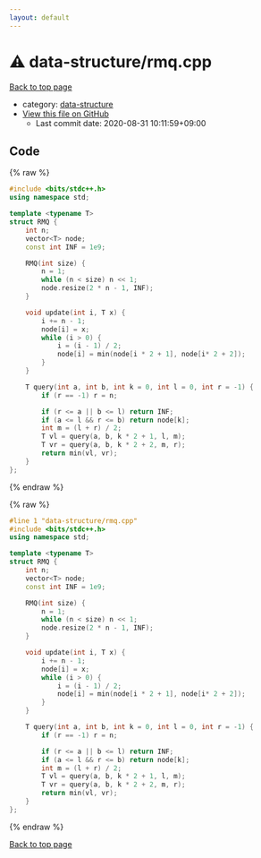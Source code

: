 ```yaml
---
layout: default
---
```


<!-- mathjax config similar to math.stackexchange -->
<script type="text/javascript" async
  src="https://cdnjs.cloudflare.com/ajax/libs/mathjax/2.7.5/MathJax.js?config=TeX-MML-AM_CHTML">
</script>
<script type="text/x-mathjax-config">
  MathJax.Hub.Config({
    TeX: { equationNumbers: { autoNumber: "AMS" }},
    tex2jax: {
      inlineMath: [ ['$','$'] ],
      processEscapes: true
    },
    "HTML-CSS": { matchFontHeight: false },
    displayAlign: "left",
    displayIndent: "2em"
  });
</script>

<script type="text/javascript" src="https://cdnjs.cloudflare.com/ajax/libs/jquery/3.4.1/jquery.min.js"></script>
<script src="https://cdn.jsdelivr.net/npm/jquery-balloon-js@1.1.2/jquery.balloon.min.js" integrity="sha256-ZEYs9VrgAeNuPvs15E39OsyOJaIkXEEt10fzxJ20+2I=" crossorigin="anonymous"></script>
<script type="text/javascript" src="../../assets/js/copy-button.js"></script>
<link rel="stylesheet" href="../../assets/css/copy-button.css" />


# :warning: data-structure/rmq.cpp

<a href="../../index.html">Back to top page</a>

* category: <a href="../../index.html#36397fe12f935090ad150c6ce0c258d4">data-structure</a>
* <a href="{{ site.github.repository_url }}/blob/master/data-structure/rmq.cpp">View this file on GitHub</a>
    - Last commit date: 2020-08-31 10:11:59+09:00




## Code

<a id="unbundled"></a>
{% raw %}
```cpp
#include <bits/stdc++.h>
using namespace std;

template <typename T>
struct RMQ {
    int n;
    vector<T> node;
    const int INF = 1e9;

    RMQ(int size) {
        n = 1;
        while (n < size) n << 1;
        node.resize(2 * n - 1, INF);
    }

    void update(int i, T x) {
        i += n - 1;
        node[i] = x;
        while (i > 0) {
            i = (i - 1) / 2;
            node[i] = min(node[i * 2 + 1], node[i* 2 + 2]);
        }
    }

    T query(int a, int b, int k = 0, int l = 0, int r = -1) {
        if (r == -1) r = n;

        if (r <= a || b <= l) return INF;
        if (a <= l && r <= b) return node[k];
        int m = (l + r) / 2;
        T vl = query(a, b, k * 2 + 1, l, m);
        T vr = query(a, b, k * 2 + 2, m, r);
        return min(vl, vr);
    }
};
```
{% endraw %}

<a id="bundled"></a>
{% raw %}
```cpp
#line 1 "data-structure/rmq.cpp"
#include <bits/stdc++.h>
using namespace std;

template <typename T>
struct RMQ {
    int n;
    vector<T> node;
    const int INF = 1e9;

    RMQ(int size) {
        n = 1;
        while (n < size) n << 1;
        node.resize(2 * n - 1, INF);
    }

    void update(int i, T x) {
        i += n - 1;
        node[i] = x;
        while (i > 0) {
            i = (i - 1) / 2;
            node[i] = min(node[i * 2 + 1], node[i* 2 + 2]);
        }
    }

    T query(int a, int b, int k = 0, int l = 0, int r = -1) {
        if (r == -1) r = n;

        if (r <= a || b <= l) return INF;
        if (a <= l && r <= b) return node[k];
        int m = (l + r) / 2;
        T vl = query(a, b, k * 2 + 1, l, m);
        T vr = query(a, b, k * 2 + 2, m, r);
        return min(vl, vr);
    }
};

```
{% endraw %}

<a href="../../index.html">Back to top page</a>

